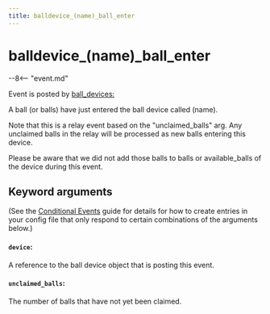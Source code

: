 ```yaml
---
title: balldevice_(name)_ball_enter
---
```


# balldevice_(name)\_ball_enter


--8<-- "event.md"

Event is posted by [ball_devices:](../config/ball_devices.md)

A ball (or balls) have just entered the ball device called (name).

Note that this is a relay event based on the "unclaimed_balls" arg.
Any unclaimed balls in the relay will be processed as new balls entering
this device.

Please be aware that we did not add those balls to balls or
available_balls of the device during this event.

## Keyword arguments

(See the [Conditional Events](overview/conditional.md)
guide for details for how to create entries in your config file that
only respond to certain combinations of the arguments below.)

#### `device`:

A reference to the ball device object that is posting this event.

#### `unclaimed_balls`:

The number of balls that have not yet been claimed.
